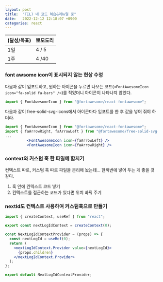 ```yaml
---
layout: post
title:  "TIL) 내 코드 복습&리뉴얼 중"
date:   2022-12-12 12:18:07 +0900
categories: react
---
```


| (달성/목표) | 뽀모도리  |
|----|-------|
| 1일 | 4 / 5 |
| 1주 | 4 /40 |


### font awsome icon이 표시되지 않는 현상 수정

다음과 같이 임포트하고, 원하는 아이콘을 누르면 나오는 코드(`<FontAwesomeIcon icon="fa-solid fa-bars" />`)를 적었더니 아이콘이 나타나지 않았다.

```jsx
import { FontAwesomeIcon } from "@fortawesome/react-fontawesome";
```

다음과 같이 free-solid-svg-icons에서 아이콘마다 임포트를 한 후 값을 넣어 줘야 하더라.
```jsx
import { FontAwesomeIcon } from "@fortawesome/react-fontawesome";
import { faArrowRight, faArrowLeft } from "@fortawesome/free-solid-svg-icons";
...
          <FontAwesomeIcon icon={faArrowLeft} />
          <FontAwesomeIcon icon={faArrowRight} />          
```

### context와 커스텀 훅 한 파일에 합치기

컨텍스트 따로, 커스텀 훅 따로 파일을 분리해 놨는데... 한꺼번에 넣어 두는 게 좋을 것 같다.

1. 훅 안에 컨텍스트 코드 넣기
2. 컨텍스트를 접근하는 코드가 있다면 위치 바꿔 주기



### nextId도 컨텍스트 사용하여 커스텀훅으로 만들기

```jsx
import { createContext, useRef } from "react";

export const nextLogIdContext = createContext(0);

const NextLogIdContextProvider = (props) => {
  const nextLogId = useRef(0);
  return (
    <nextLogIdContext.Provider value={nextLogId}>
      {props.children}
    </nextLogIdContext.Provider>
  );
};

export default NextLogIdContextProvider;
```


